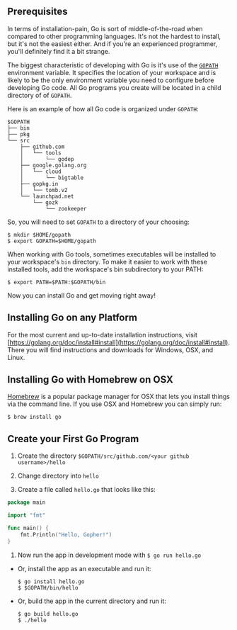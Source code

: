 ## Prerequisites

In terms of installation-pain, Go is sort of middle-of-the-road when compared to other programming languages.
It's not the hardest to install, but it's not the easiest either. And if you're an experienced programmer, you'll
definitely find it a bit strange.

The biggest characteristic of developing with Go is it's use of the [`GOPATH`](https://golang.org/doc/code.html#GOPATH) environment variable. It specifies the location of your workspace and is likely to be the only environment variable you need to configure before developing Go code. All Go programs you create will be located in a child directory of of `GOPATH`. 

Here is an example of how all Go code is organized under `GOPATH`:

```
$GOPATH
├── bin
├── pkg
└── src
    ├── github.com
    │   └── tools
    │       └── godep    
    ├── google.golang.org
    │   └── cloud
    │       └── bigtable
    ├── gopkg.in
    │   └── tomb.v2
    └── launchpad.net
        └── gozk
            └── zookeeper
```

So, you will need to set `GOPATH` to a directory of your choosing:

```
$ mkdir $HOME/gopath
$ export GOPATH=$HOME/gopath
```

When working with Go tools, sometimes executables will be installed to your workspace's `bin` directory. To make it easier to work with these installed tools, add the workspace's bin subdirectory to your PATH:

```
$ export PATH=$PATH:$GOPATH/bin
```

Now you can install Go and get moving right away!

## Installing Go on any Platform

For the most current and up-to-date installation instructions, visit [https://golang.org/doc/install#install](https://golang.org/doc/install#install). There you will find instructions and downloads for Windows, OSX, and Linux.

## Installing Go with Homebrew on OSX

[Homebrew](http://brew.sh/) is a popular package manager for OSX that lets you install things via the command line. If you use OSX and Homebrew you can simply run:

```
$ brew install go
```

## Create your First Go Program

1. Create the directory `$GOPATH/src/github.com/<your github username>/hello`
1. Change directory into `hello`

1. Create a file called `hello.go` that looks like this:

  ```go
  package main

  import "fmt"

  func main() {
      fmt.Println("Hello, Gopher!")
  }
  ```

1. Now run the app in development mode with `$ go run hello.go`
  * Or, install the app as an executable and run it:

    ```
    $ go install hello.go
    $ $GOPATH/bin/hello
    ```
  * Or, build the app in the current directory and run it:

    ```
    $ go build hello.go
    $ ./hello
    ```















